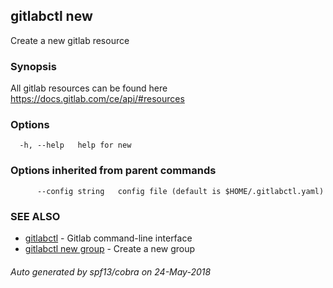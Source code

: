 ## gitlabctl new

Create a new gitlab resource

### Synopsis

All gitlab resources can be found here https://docs.gitlab.com/ce/api/#resources

### Options

```
  -h, --help   help for new
```

### Options inherited from parent commands

```
      --config string   config file (default is $HOME/.gitlabctl.yaml)
```

### SEE ALSO

* [gitlabctl](gitlabctl.md)	 - Gitlab command-line interface
* [gitlabctl new group](gitlabctl_new_group.md)	 - Create a new group

###### Auto generated by spf13/cobra on 24-May-2018
